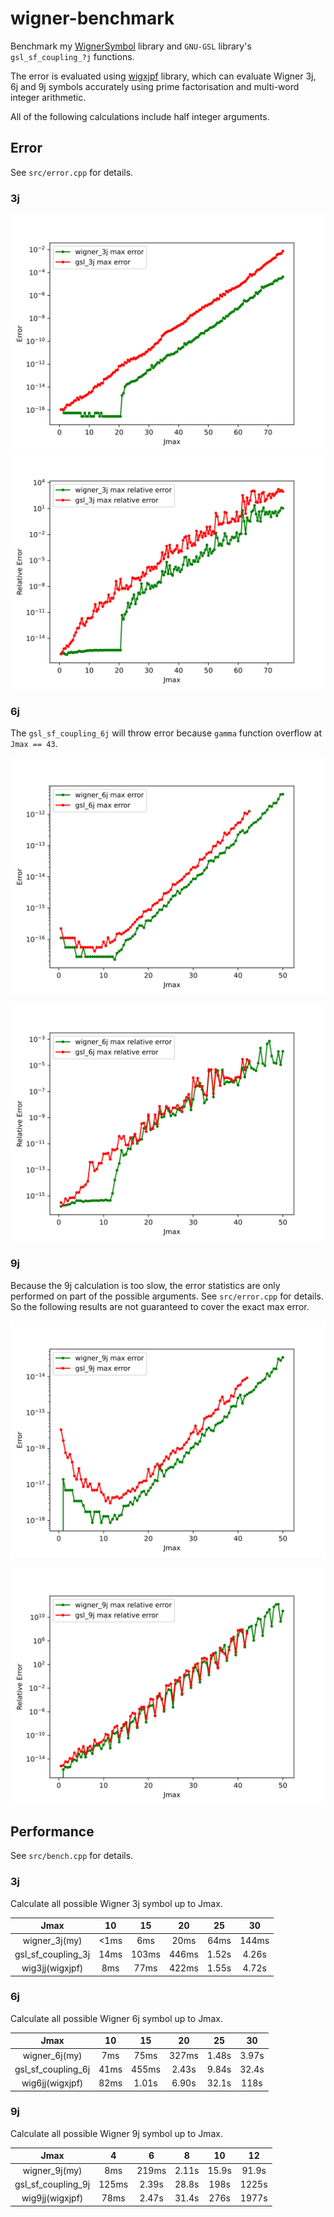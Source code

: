 # wigner-benchmark

Benchmark my [WignerSymbol](https://github.com/0382/WignerSymbol) library and `GNU-GSL` library's `gsl_sf_coupling_?j` functions.

The error is evaluated using [wigxjpf](https://fy.chalmers.se/subatom/wigxjpf/) library, which can evaluate  Wigner 3j, 6j and 9j symbols accurately using prime factorisation and multi-word integer arithmetic.

All of the following calculations include half integer arguments.

## Error

See `src/error.cpp` for details.

### 3j

![3j-error](data/bench_3j_err.svg)
![3j-rel-error](data/bench_3j_rel_err.svg)

### 6j

The `gsl_sf_coupling_6j` will throw error because `gamma` function overflow at `Jmax == 43`.

![6j-error](data/bench_6j_err.svg)

![6j-rel-error](data/bench_6j_rel_err.svg)

### 9j

Because the 9j calculation is too slow, the error statistics are only performed on part of the possible arguments. See `src/error.cpp` for details. So the following results are not guaranteed to cover the exact max error.

![9j-error](data/bench_9j_err.svg)

![9j-rel-error](data/bench_9j_rel_err.svg)

## Performance

See `src/bench.cpp` for details.

### 3j

Calculate all possible Wigner 3j symbol up to Jmax.

|        Jmax        |  10   |  15   |  20   |  25   |  30   |
| :----------------: | :---: | :---: | :---: | :---: | :---: |
|   wigner_3j(my)    | <1ms  |  6ms  | 20ms  | 64ms  | 144ms |
| gsl_sf_coupling_3j | 14ms  | 103ms | 446ms | 1.52s | 4.26s |
|  wig3jj(wigxjpf)   |  8ms  | 77ms  | 422ms | 1.55s | 4.72s |

### 6j

Calculate all possible Wigner 6j symbol up to Jmax. 

|        Jmax        |  10   |  15   |  20   |  25   |  30   |
| :----------------: | :---: | :---: | :---: | :---: | :---: |
|   wigner_6j(my)    |  7ms  | 75ms  | 327ms | 1.48s | 3.97s |
| gsl_sf_coupling_6j | 41ms  | 455ms | 2.43s | 9.84s | 32.4s |
|  wig6jj(wigxjpf)   | 82ms  | 1.01s | 6.90s | 32.1s | 118s  |

### 9j

Calculate all possible Wigner 9j symbol up to Jmax. 

|        Jmax        |   4   |   6   |   8   |  10   |  12   |
| :----------------: | :---: | :---: | :---: | :---: | :---: |
|   wigner_9j(my)    |  8ms  | 219ms | 2.11s | 15.9s | 91.9s |
| gsl_sf_coupling_9j | 125ms | 2.39s | 28.8s | 198s  | 1225s |
|  wig9jj(wigxjpf)   | 78ms  | 2.47s | 31.4s | 276s  | 1977s |
